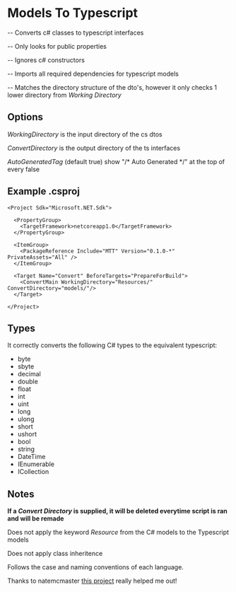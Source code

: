 # Models To Typescript

-- Converts c# classes to typescript interfaces

-- Only looks for public properties

-- Ignores c# constructors

-- Imports all required dependencies for typescript models

-- Matches the directory structure of the dto's, however it only checks 1 lower directory from *Working Directory*

## Options
*WorkingDirectory* is the input directory of the cs dtos

*ConvertDirectory* is the output directory of the ts interfaces

*AutoGeneratedTag* (default true) show "/* Auto Generated */" at the top of every false

## Example .csproj
```
<Project Sdk="Microsoft.NET.Sdk">

  <PropertyGroup>
    <TargetFramework>netcoreapp1.0</TargetFramework>
  </PropertyGroup>

  <ItemGroup>
    <PackageReference Include="MTT" Version="0.1.0-*" PrivateAssets="All" />
  </ItemGroup>

  <Target Name="Convert" BeforeTargets="PrepareForBuild">
    <ConvertMain WorkingDirectory="Resources/" ConvertDirectory="models/"/>
  </Target>

</Project>
```

## Types
It correctly converts the following C# types to the equivalent typescript:

* byte
* sbyte
* decimal
* double
* float
* int
* uint
* long
* ulong
* short
* ushort            
* bool
* string
* DateTime
* IEnumerable
* ICollection

## Notes
**If a *Convert Directory* is supplied, it will be deleted everytime script is ran and will be remade**

Does not apply the keyword *Resource* from the C# models to the Typescript models

Does not apply class inheritence

Follows the case and naming conventions of each language.

Thanks to natemcmaster [this project](https://github.com/natemcmaster/msbuild-tasks) really helped me out!
